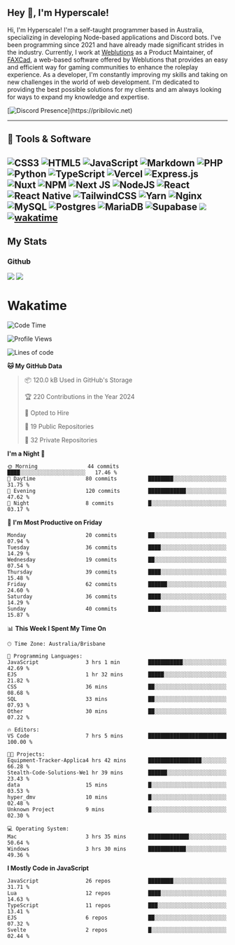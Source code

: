 ## Hey 👋, I'm Hyperscale!

Hi, I'm Hyperscale! I'm a self-taught programmer based in Australia, specializing in developing Node-based applications and Discord bots. I've been programming since 2021 and have already made significant strides in the industry. Currently, I work at [Weblutions](https://weblutions.com) as a Product Maintainer, of [FAXCad](https://weblutions.com/store/faxcad), a web-based software offered by Weblutions that provides an easy and efficient way for gaming communities to enhance the roleplay experience. As a developer, I'm constantly improving my skills and taking on new challenges in the world of web development. I'm dedicated to providing the best possible solutions for my clients and am always looking for ways to expand my knowledge and expertise.

[![Discord Presence](https://lanyard.cnrad.dev/api/906061699562475581?=idleMessage=:Just%Chillin%With%My%Kangaroo!)](https://pribilovic.net)

<p align="center">
<a href="https://github.com/Hyperscale1">
</a>
</p>

---
## 🔧 Tools & Software

![CSS3](https://img.shields.io/badge/css3-%231572B6.svg?style=for-the-badge&logo=css3&logoColor=white) ![HTML5](https://img.shields.io/badge/html5-%23E34F26.svg?style=for-the-badge&logo=html5&logoColor=white) ![JavaScript](https://img.shields.io/badge/javascript-%23323330.svg?style=for-the-badge&logo=javascript&logoColor=%23F7DF1E)  ![Markdown](https://img.shields.io/badge/markdown-%23000000.svg?style=for-the-badge&logo=markdown&logoColor=white) ![PHP](https://img.shields.io/badge/php-%23777BB4.svg?style=for-the-badge&logo=php&logoColor=white) ![Python](https://img.shields.io/badge/python-3670A0?style=for-the-badge&logo=python&logoColor=ffdd54) ![TypeScript](https://img.shields.io/badge/typescript-%23007ACC.svg?style=for-the-badge&logo=typescript&logoColor=white) ![Vercel](https://img.shields.io/badge/vercel-%23000000.svg?style=for-the-badge&logo=vercel&logoColor=white) ![Express.js](https://img.shields.io/badge/express.js-%23404d59.svg?style=for-the-badge&logo=express&logoColor=%2361DAFB) ![Nuxt](https://img.shields.io/badge/Nuxt-%23404d59.svg?style=for-the-badge&logo=nuxtdotjs&logoColor=%02dc82)  ![NPM](https://img.shields.io/badge/NPM-%23000000.svg?style=for-the-badge&logo=npm&logoColor=white) ![Next JS](https://img.shields.io/badge/Next-black?style=for-the-badge&logo=next.js&logoColor=white) ![NodeJS](https://img.shields.io/badge/node.js-6DA55F?style=for-the-badge&logo=node.js&logoColor=white) ![React](https://img.shields.io/badge/react-%2320232a.svg?style=for-the-badge&logo=react&logoColor=%2361DAFB) ![React Native](https://img.shields.io/badge/react_native-%2320232a.svg?style=for-the-badge&logo=react&logoColor=%2361DAFB) ![TailwindCSS](https://img.shields.io/badge/tailwindcss-%2338B2AC.svg?style=for-the-badge&logo=tailwind-css&logoColor=white) ![Yarn](https://img.shields.io/badge/yarn-%232C8EBB.svg?style=for-the-badge&logo=yarn&logoColor=white) ![Nginx](https://img.shields.io/badge/nginx-%23009639.svg?style=for-the-badge&logo=nginx&logoColor=white) ![MySQL](https://img.shields.io/badge/mysql-%2300f.svg?style=for-the-badge&logo=mysql&logoColor=white) ![Postgres](https://img.shields.io/badge/postgres-%23316192.svg?style=for-the-badge&logo=postgresql&logoColor=white) ![MariaDB](https://img.shields.io/badge/mariadb-%23316192.svg?style=for-the-badge&logo=mariadb&logoColor=white) ![Supabase](https://img.shields.io/badge/Supabase-3ECF8E?style=for-the-badge&logo=supabase&logoColor=white) ![](https://img.shields.io/badge/Ubuntu-E95420?style=for-the-badge&logo=ubuntu&logoColor=white) [![wakatime](https://wakatime.com/badge/user/6e098b16-30e8-493e-bf77-598fafbb912d.svg?style=for-the-badge)](https://wakatime.com/@6e098b16-30e8-493e-bf77-598fafbb912d) 
---
## My Stats

### Github
![](https://github-readme-stats.vercel.app/api?username=Hyperscale1&theme=blue-green)
![](https://github-readme-stats.vercel.app/api/top-langs/?username=Hyperscale1&theme=blue-green)

# Wakatime
<!--START_SECTION:waka-->
![Code Time](http://img.shields.io/badge/Code%20Time-861%20hrs%2034%20mins-blue)

![Profile Views](http://img.shields.io/badge/Profile%20Views-1-blue)

![Lines of code](https://img.shields.io/badge/From%20Hello%20World%20I%27ve%20Written-513.1%20thousand%20lines%20of%20code-blue)

**🐱 My GitHub Data** 

> 📦 120.0 kB Used in GitHub's Storage 
 > 
> 🏆 220 Contributions in the Year 2024
 > 
> 💼 Opted to Hire
 > 
> 📜 19 Public Repositories 
 > 
> 🔑 32 Private Repositories 
 > 
**I'm a Night 🦉** 

```text
🌞 Morning                44 commits          ████░░░░░░░░░░░░░░░░░░░░░   17.46 % 
🌆 Daytime                80 commits          ████████░░░░░░░░░░░░░░░░░   31.75 % 
🌃 Evening                120 commits         ████████████░░░░░░░░░░░░░   47.62 % 
🌙 Night                  8 commits           █░░░░░░░░░░░░░░░░░░░░░░░░   03.17 % 
```
📅 **I'm Most Productive on Friday** 

```text
Monday                   20 commits          ██░░░░░░░░░░░░░░░░░░░░░░░   07.94 % 
Tuesday                  36 commits          ████░░░░░░░░░░░░░░░░░░░░░   14.29 % 
Wednesday                19 commits          ██░░░░░░░░░░░░░░░░░░░░░░░   07.54 % 
Thursday                 39 commits          ████░░░░░░░░░░░░░░░░░░░░░   15.48 % 
Friday                   62 commits          ██████░░░░░░░░░░░░░░░░░░░   24.60 % 
Saturday                 36 commits          ████░░░░░░░░░░░░░░░░░░░░░   14.29 % 
Sunday                   40 commits          ████░░░░░░░░░░░░░░░░░░░░░   15.87 % 
```


📊 **This Week I Spent My Time On** 

```text
🕑︎ Time Zone: Australia/Brisbane

💬 Programming Languages: 
JavaScript               3 hrs 1 min         ███████████░░░░░░░░░░░░░░   42.69 % 
EJS                      1 hr 32 mins        █████░░░░░░░░░░░░░░░░░░░░   21.82 % 
CSS                      36 mins             ██░░░░░░░░░░░░░░░░░░░░░░░   08.68 % 
SQL                      33 mins             ██░░░░░░░░░░░░░░░░░░░░░░░   07.93 % 
Other                    30 mins             ██░░░░░░░░░░░░░░░░░░░░░░░   07.22 % 

🔥 Editors: 
VS Code                  7 hrs 5 mins        █████████████████████████   100.00 % 

🐱‍💻 Projects: 
Equipment-Tracker-Applica4 hrs 42 mins       █████████████████░░░░░░░░   66.28 % 
Stealth-Code-Solutions-We1 hr 39 mins        ██████░░░░░░░░░░░░░░░░░░░   23.43 % 
data                     15 mins             █░░░░░░░░░░░░░░░░░░░░░░░░   03.53 % 
hyper_dmv                10 mins             █░░░░░░░░░░░░░░░░░░░░░░░░   02.48 % 
Unknown Project          9 mins              █░░░░░░░░░░░░░░░░░░░░░░░░   02.30 % 

💻 Operating System: 
Mac                      3 hrs 35 mins       █████████████░░░░░░░░░░░░   50.64 % 
Windows                  3 hrs 30 mins       ████████████░░░░░░░░░░░░░   49.36 % 
```

**I Mostly Code in JavaScript** 

```text
JavaScript               26 repos            ████████░░░░░░░░░░░░░░░░░   31.71 % 
Lua                      12 repos            ████░░░░░░░░░░░░░░░░░░░░░   14.63 % 
TypeScript               11 repos            ███░░░░░░░░░░░░░░░░░░░░░░   13.41 % 
EJS                      6 repos             ██░░░░░░░░░░░░░░░░░░░░░░░   07.32 % 
Svelte                   2 repos             █░░░░░░░░░░░░░░░░░░░░░░░░   02.44 % 
```




<!--END_SECTION:waka-->
